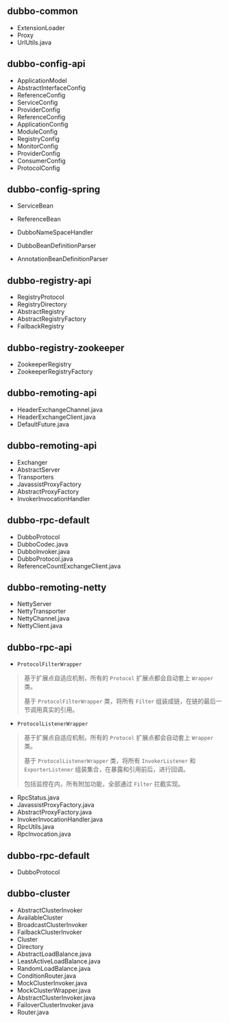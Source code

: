 ## dubbo-common

- ExtensionLoader
- Proxy
- UrlUtils.java

## dubbo-config-api

- ApplicationModel
- AbstractInterfaceConfig
- ReferenceConfig
- ServiceConfig
- ProviderConfig
- ReferenceConfig
- ApplicationConfig
- ModuleConfig
- RegistryConfig
- MonitorConfig
- ProviderConfig
- ConsumerConfig
- ProtocolConfig

## dubbo-config-spring

- ServiceBean
- ReferenceBean
- DubboNameSpaceHandler

- DubboBeanDefinitionParser
- AnnotationBeanDefinitionParser

## dubbo-registry-api

- RegistryProtocol
- RegistryDirectory
- AbstractRegistry
- AbstractRegistryFactory
- FailbackRegistry

##  dubbo-registry-zookeeper

- ZookeeperRegistry
- ZookeeperRegistryFactory

## dubbo-remoting-api

- HeaderExchangeChannel.java
- HeaderExchangeClient.java
- DefaultFuture.java

## dubbo-remoting-api

- Exchanger
- AbstractServer
- Transporters
- JavassistProxyFactory
- AbstractProxyFactory
- InvokerInvocationHandler

## dubbo-rpc-default

- DubboProtocol
- DubboCodec.java
- DubboInvoker.java
- DubboProtocol.java
- ReferenceCountExchangeClient.java

## dubbo-remoting-netty

- NettyServer
- NettyTransporter
- NettyChannel.java
- NettyClient.java

## dubbo-rpc-api

- `ProtocolFilterWrapper`

> 基于扩展点自适应机制，所有的 `Protocol` 扩展点都会自动套上 `Wrapper` 类。
>
> 基于 `ProtocolFilterWrapper` 类，将所有 `Filter` 组装成链，在链的最后一节调用真实的引用。



- `ProtocolListenerWrapper`

> 基于扩展点自适应机制，所有的 `Protocol` 扩展点都会自动套上 `Wrapper` 类。
>
> 基于 `ProtocolListenerWrapper` 类，将所有 `InvokerListener` 和 `ExporterListener` 组装集合，在暴露和引用前后，进行回调。
>
> 包括监控在内，所有附加功能，全部通过 `Filter` 拦截实现。



- RpcStatus.java
- JavassistProxyFactory.java
- AbstractProxyFactory.java
- InvokerInvocationHandler.java
- RpcUtils.java
- RpcInvocation.java

> 

## dubbo-rpc-default

- DubboProtocol

## dubbo-cluster

- AbstractClusterInvoker
- AvailableCluster
- BroadcastClusterInvoker
- FailbackClusterInvoker
- Cluster
- Directory
- AbstractLoadBalance.java
-  LeastActiveLoadBalance.java
- RandomLoadBalance.java
- ConditionRouter.java
- MockClusterInvoker.java
- MockClusterWrapper.java
- AbstractClusterInvoker.java
- FailoverClusterInvoker.java
- Router.java